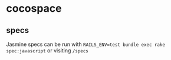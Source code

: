 cocospace
=========

specs
-----
Jasmine specs can be run with `RAILS_ENV=test bundle exec rake spec:javascript` or visiting `/specs`
